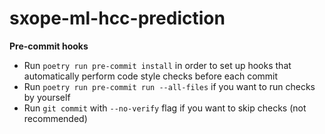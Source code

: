 # sxope-ml-hcc-prediction

**Pre-commit hooks**

- Run `poetry run pre-commit install` in order to set up hooks that automatically perform code style checks before each commit
- Run `poetry run pre-commit run --all-files` if you want to run checks by yourself
- Run `git commit` with `--no-verify` flag if you want to skip checks (not recommended)